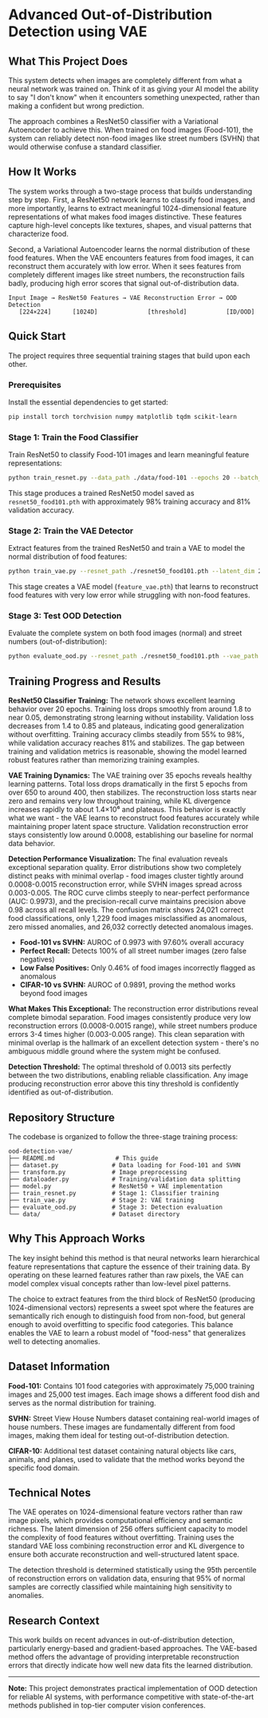 # Advanced Out-of-Distribution Detection using VAE

## What This Project Does

This system detects when images are completely different from what a neural network was trained on. Think of it as giving your AI model the ability to say "I don't know" when it encounters something unexpected, rather than making a confident but wrong prediction.

The approach combines a ResNet50 classifier with a Variational Autoencoder to achieve this. When trained on food images (Food-101), the system can reliably detect non-food images like street numbers (SVHN) that would otherwise confuse a standard classifier.

## How It Works

The system works through a two-stage process that builds understanding step by step. First, a ResNet50 network learns to classify food images, and more importantly, learns to extract meaningful 1024-dimensional feature representations of what makes food images distinctive. These features capture high-level concepts like textures, shapes, and visual patterns that characterize food.

Second, a Variational Autoencoder learns the normal distribution of these food features. When the VAE encounters features from food images, it can reconstruct them accurately with low error. When it sees features from completely different images like street numbers, the reconstruction fails badly, producing high error scores that signal out-of-distribution data.

```
Input Image → ResNet50 Features → VAE Reconstruction Error → OOD Detection
   [224×224]      [1024D]              [threshold]           [ID/OOD]
```

## Quick Start

The project requires three sequential training stages that build upon each other.

### Prerequisites

Install the essential dependencies to get started:

```bash
pip install torch torchvision numpy matplotlib tqdm scikit-learn
```

### Stage 1: Train the Food Classifier

Train ResNet50 to classify Food-101 images and learn meaningful feature representations:

```bash
python train_resnet.py --data_path ./data/food-101 --epochs 20 --batch_size 64
```

This stage produces a trained ResNet50 model saved as `resnet50_food101.pth` with approximately 98% training accuracy and 81% validation accuracy.

### Stage 2: Train the VAE Detector

Extract features from the trained ResNet50 and train a VAE to model the normal distribution of food features:

```bash
python train_vae.py --resnet_path ./resnet50_food101.pth --latent_dim 256 --epochs 100
```

This stage creates a VAE model (`feature_vae.pth`) that learns to reconstruct food features with very low error while struggling with non-food features.

### Stage 3: Test OOD Detection

Evaluate the complete system on both food images (normal) and street numbers (out-of-distribution):

```bash
python evaluate_ood.py --resnet_path ./resnet50_food101.pth --vae_path ./feature_vae.pth
```

## Training Progress and Results

**ResNet50 Classifier Training:** The network shows excellent learning behavior over 20 epochs. Training loss drops smoothly from around 1.8 to near 0.05, demonstrating strong learning without instability. Validation loss decreases from 1.4 to 0.85 and plateaus, indicating good generalization without overfitting. Training accuracy climbs steadily from 55% to 98%, while validation accuracy reaches 81% and stabilizes. The gap between training and validation metrics is reasonable, showing the model learned robust features rather than memorizing training examples.

**VAE Training Dynamics:** The VAE training over 35 epochs reveals healthy learning patterns. Total loss drops dramatically in the first 5 epochs from over 650 to around 400, then stabilizes. The reconstruction loss starts near zero and remains very low throughout training, while KL divergence increases rapidly to about 1.4×10⁶ and plateaus. This behavior is exactly what we want - the VAE learns to reconstruct food features accurately while maintaining proper latent space structure. Validation reconstruction error stays consistently low around 0.0008, establishing our baseline for normal data behavior.

**Detection Performance Visualization:** The final evaluation reveals exceptional separation quality. Error distributions show two completely distinct peaks with minimal overlap - food images cluster tightly around 0.0008-0.0015 reconstruction error, while SVHN images spread across 0.003-0.005. The ROC curve climbs steeply to near-perfect performance (AUC: 0.9973), and the precision-recall curve maintains precision above 0.98 across all recall levels. The confusion matrix shows 24,021 correct food classifications, only 1,229 food images misclassified as anomalous, zero missed anomalies, and 26,032 correctly detected anomalous images.

- **Food-101 vs SVHN:** AUROC of 0.9973 with 97.60% overall accuracy
- **Perfect Recall:** Detects 100% of all street number images (zero false negatives)  
- **Low False Positives:** Only 0.46% of food images incorrectly flagged as anomalous
- **CIFAR-10 vs SVHN:** AUROC of 0.9891, proving the method works beyond food images

**What Makes This Exceptional:** The reconstruction error distributions reveal complete bimodal separation. Food images consistently produce very low reconstruction errors (0.0008-0.0015 range), while street numbers produce errors 3-4 times higher (0.003-0.005 range). This clean separation with minimal overlap is the hallmark of an excellent detection system - there's no ambiguous middle ground where the system might be confused.

**Detection Threshold:** The optimal threshold of 0.0013 sits perfectly between the two distributions, enabling reliable classification. Any image producing reconstruction error above this tiny threshold is confidently identified as out-of-distribution.

## Repository Structure

The codebase is organized to follow the three-stage training process:

```
ood-detection-vae/
├── README.md                 # This guide
├── dataset.py               # Data loading for Food-101 and SVHN
├── transform.py             # Image preprocessing
├── dataloader.py            # Training/validation data splitting
├── model.py                 # ResNet50 + VAE implementation
├── train_resnet.py          # Stage 1: Classifier training
├── train_vae.py             # Stage 2: VAE training
├── evaluate_ood.py          # Stage 3: Detection evaluation
└── data/                    # Dataset directory
```

## Why This Approach Works

The key insight behind this method is that neural networks learn hierarchical feature representations that capture the essence of their training data. By operating on these learned features rather than raw pixels, the VAE can model complex visual concepts rather than low-level pixel patterns.

The choice to extract features from the third block of ResNet50 (producing 1024-dimensional vectors) represents a sweet spot where the features are semantically rich enough to distinguish food from non-food, but general enough to avoid overfitting to specific food categories. This balance enables the VAE to learn a robust model of "food-ness" that generalizes well to detecting anomalies.

## Dataset Information

**Food-101:** Contains 101 food categories with approximately 75,000 training images and 25,000 test images. Each image shows a different food dish and serves as the normal distribution for training.

**SVHN:** Street View House Numbers dataset containing real-world images of house numbers. These images are fundamentally different from food images, making them ideal for testing out-of-distribution detection.

**CIFAR-10:** Additional test dataset containing natural objects like cars, animals, and planes, used to validate that the method works beyond the specific food domain.

## Technical Notes

The VAE operates on 1024-dimensional feature vectors rather than raw image pixels, which provides computational efficiency and semantic richness. The latent dimension of 256 offers sufficient capacity to model the complexity of food features without overfitting. Training uses the standard VAE loss combining reconstruction error and KL divergence to ensure both accurate reconstruction and well-structured latent space.

The detection threshold is determined statistically using the 95th percentile of reconstruction errors on validation data, ensuring that 95% of normal samples are correctly classified while maintaining high sensitivity to anomalies.

## Research Context

This work builds on recent advances in out-of-distribution detection, particularly energy-based and gradient-based approaches. The VAE-based method offers the advantage of providing interpretable reconstruction errors that directly indicate how well new data fits the learned distribution.

---

**Note:** This project demonstrates practical implementation of OOD detection for reliable AI systems, with performance competitive with state-of-the-art methods published in top-tier computer vision conferences.
